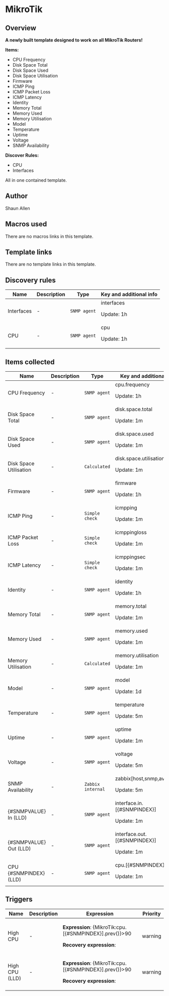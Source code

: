 # MikroTik

## Overview

**A newly built template designed to work on all MikroTik Routers!**


**Items:**


* CPU Frequency
* Disk Space Total
* Disk Space Used
* Disk Space Utilisation
* Firmware
* ICMP Ping
* ICMP Packet Loss
* ICMP Latency
* Identity
* Memory Total
* Memory Used
* Memory Utilisation
* Model
* Temperature
* Uptime
* Voltage
* SNMP Availability


**Discover Rules:**


* CPU
* Interfaces


All in one contained template.



## Author

Shaun Allen

## Macros used

There are no macros links in this template.

## Template links

There are no template links in this template.

## Discovery rules

|Name|Description|Type|Key and additional info|
|----|-----------|----|----|
|Interfaces|<p>-</p>|`SNMP agent`|interfaces<p>Update: 1h</p>|
|CPU|<p>-</p>|`SNMP agent`|cpu<p>Update: 1h</p>|
## Items collected

|Name|Description|Type|Key and additional info|
|----|-----------|----|----|
|CPU Frequency|<p>-</p>|`SNMP agent`|cpu.frequency<p>Update: 1h</p>|
|Disk Space Total|<p>-</p>|`SNMP agent`|disk.space.total<p>Update: 1m</p>|
|Disk Space Used|<p>-</p>|`SNMP agent`|disk.space.used<p>Update: 1m</p>|
|Disk Space Utilisation|<p>-</p>|`Calculated`|disk.space.utilisation<p>Update: 1m</p>|
|Firmware|<p>-</p>|`SNMP agent`|firmware<p>Update: 1h</p>|
|ICMP Ping|<p>-</p>|`Simple check`|icmpping<p>Update: 1m</p>|
|ICMP Packet Loss|<p>-</p>|`Simple check`|icmppingloss<p>Update: 1m</p>|
|ICMP Latency|<p>-</p>|`Simple check`|icmppingsec<p>Update: 1m</p>|
|Identity|<p>-</p>|`SNMP agent`|identity<p>Update: 1h</p>|
|Memory Total|<p>-</p>|`SNMP agent`|memory.total<p>Update: 1m</p>|
|Memory Used|<p>-</p>|`SNMP agent`|memory.used<p>Update: 1m</p>|
|Memory Utilisation|<p>-</p>|`Calculated`|memory.utilisation<p>Update: 1m</p>|
|Model|<p>-</p>|`SNMP agent`|model<p>Update: 1d</p>|
|Temperature|<p>-</p>|`SNMP agent`|temperature<p>Update: 5m</p>|
|Uptime|<p>-</p>|`SNMP agent`|uptime<p>Update: 1m</p>|
|Voltage|<p>-</p>|`SNMP agent`|voltage<p>Update: 5m</p>|
|SNMP Availability|<p>-</p>|`Zabbix internal`|zabbix[host,snmp,available]<p>Update: 5m</p>|
|{#SNMPVALUE} In (LLD)|<p>-</p>|`SNMP agent`|interface.in.[{#SNMPINDEX}]<p>Update: 1m</p>|
|{#SNMPVALUE} Out (LLD)|<p>-</p>|`SNMP agent`|interface.out.[{#SNMPINDEX}]<p>Update: 1m</p>|
|CPU {#SNMPINDEX} (LLD)|<p>-</p>|`SNMP agent`|cpu.[{#SNMPINDEX}]<p>Update: 1m</p>|
## Triggers

|Name|Description|Expression|Priority|
|----|-----------|----------|--------|
|High CPU|<p>-</p>|<p>**Expression**: {MikroTik:cpu.[{#SNMPINDEX}].prev()}>90</p><p>**Recovery expression**: </p>|warning|
|High CPU (LLD)|<p>-</p>|<p>**Expression**: {MikroTik:cpu.[{#SNMPINDEX}].prev()}>90</p><p>**Recovery expression**: </p>|warning|
